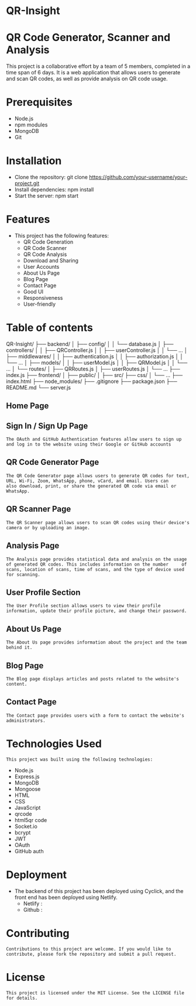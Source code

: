 # QR-Insight
# QR Code Generator, Scanner and Analysis
  This project is a collaborative effort by a team of 5 members, completed in a time span of 6 days. It is a web application that allows   users to generate and scan QR codes, as well as provide analysis on QR code usage. 


# Prerequisites
  - Node.js
  - npm modules
  - MongoDB
  - Git
  
# Installation
  - Clone the repository: git clone https://github.com/your-username/your-project.git
  - Install dependencies: npm install
  - Start the server: npm start
  
# Features
  - This project has the following features:
    - QR Code Generation
    - QR Code Scanner
    - QR Code Analysis
    - Download and Sharing
    - User Accounts
    - About Us Page
    - Blog Page
    - Contact Page
    - Good UI
    - Responsiveness
    - User-friendly
  
 # Table of contents
 
  QR-Insight/
  ├── backend/
  │   ├── config/
  │   │   └── database.js
  │   ├── controllers/
  │   │   ├── QRController.js
  │   │   ├── userController.js
  │   │   └── ...
  │   ├── middlewares/
  │   │   ├── authentication.js
  │   │   ├── authorization.js
  │   │   └── ...
  │   ├── models/
  │   │   ├── userModel.js
  │   │   ├── QRModel.js
  │   │   └── ...
  │   └── routes/
  │       ├── QRRoutes.js
  │       ├── userRoutes.js
  │       └── ...
       ├── index.js
  ├── frontend/
  │   ├── public/
  │   ├── src/
      ├── css/
  │   └── ...
      ├── index.html
  ├── node_modules/
  ├── .gitignore
  ├── package.json
  ├── README.md
  └── server.js


  ## Home Page
  
  ## Sign In / Sign Up Page
    The OAuth and GitHub Authentication features allow users to sign up and log in to the website using their Google or GitHub accounts
  
  ## QR Code Generator Page
    The QR Code Generator page allows users to generate QR codes for text, URL, Wi-Fi, Zoom, WhatsApp, phone, vCard, and email. Users can     also download, print, or share the generated QR code via email or WhatsApp.

  ## QR Scanner Page
    The QR Scanner page allows users to scan QR codes using their device's camera or by uploading an image.

  ## Analysis Page
    The Analysis page provides statistical data and analysis on the usage of generated QR codes. This includes information on the number     of scans, location of scans, time of scans, and the type of device used for scanning.
  
  ## User Profile Section
    The User Profile section allows users to view their profile information, update their profile picture, and change their password.

  ## About Us Page
    The About Us page provides information about the project and the team behind it.

  ## Blog Page
    The Blog page displays articles and posts related to the website's content.

  ## Contact Page
    The Contact page provides users with a form to contact the website's administrators.

  # Technologies Used
    This project was built using the following technologies:

   - Node.js
   - Express.js
   - MongoDB
   - Mongoose
   - HTML
   - CSS
   - JavaScript
   - qrcode
   - html5qr code
   - Socket.io
   - bcrypt
   - JWT
   - OAuth
   - GitHub auth
    
  # Deployment
  - The backend of this project has been deployed using Cyclick, and the front end has been deployed using Netlify.
     - Netlify : 
     - Github : 

  # Contributing
    Contributions to this project are welcome. If you would like to contribute, please fork the repository and submit a pull request.

  # License
    This project is licensed under the MIT License. See the LICENSE file for details.
